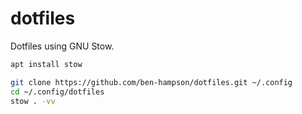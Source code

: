 # dotfiles
Dotfiles using GNU Stow.

```bash
apt install stow

git clone https://github.com/ben-hampson/dotfiles.git ~/.config
cd ~/.config/dotfiles
stow . -vv
```
